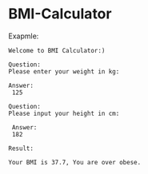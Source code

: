 # BMI-Calculator
Exapmle:

    Welcome to BMI Calculator:)

    Question:
    Please enter your weight in kg:

    Answer:
     125

    Question:
    Please input your height in cm:
     
     Answer:
     182

    Result:
    
    Your BMI is 37.7, You are over obese.